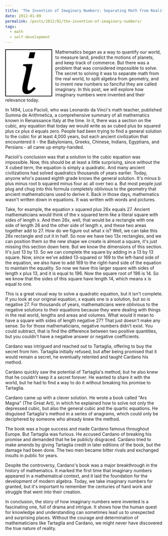 ```yaml
---
title: 'The Invention of Imaginary Numbers: Separating Math from Reality'
date: 2012-01-09
permalink: /posts/2012/01/the-invention-of-imaginary-numbers/
tags:
  - math
  - self-development
---
```


<img width="150" alt="imaginary numbers" src="/images/posts/the-invention-of-imaginary-numbers.png" style="float: left; margin-right: 10px;" /> Mathematics began as a way to quantify our world, to measure land, predict the motions of planets, and keep track of commerce. But there was a problem that was considered impossible to solve. The secret to solving it was to separate math from the real world, to split algebra from geometry, and to invent new numbers so fanciful they are called imaginary. In this post, we will explore how imaginary numbers were invented and their relevance today.

In 1494, Luca Pacioli, who was Leonardo da Vinci's math teacher, published Summa de Arithmetica, a comprehensive summary of all mathematics known in Renaissance Italy at the time. In it, there was a section on the cubic, any equation that today we would write as ax cubed plus bx squared plus cx plus d equals zero. People had been trying to find a general solution to the cubic for at least 4,000 years, but each ancient civilization that encountered it - the Babylonians, Greeks, Chinese, Indians, Egyptians, and Persians - all came up empty-handed.

Pacioli's conclusion was that a solution to the cubic equation was impossible. Now, this should be at least a little surprising, since without the X cubed term, the equation is simply a quadratic. And many ancient civilizations had solved quadratics thousands of years earlier. Today, anyone who's passed eighth grade knows the general solution. It's minus b plus minus root b squared minus four ac all over two a. But most people just plug and chug into this formula completely oblivious to the geometry that ancient mathematicians used to derive it. Back in those days, mathematics wasn't written down in equations. It was written with words and pictures.

Take, for example, the equation x squared plus 26x equals 27. Ancient mathematicians would think of the x squared term like a literal square with sides of length x. And then 26x, well, that would be a rectangle with one side of length 26 and the other side of length x, and these two areas together add to 27. How do we figure out what x is? Well, we can take this 26x rectangle and cut it in half. So now we have two 13x rectangles, and we can position them so the new shape we create is almost a square, it's just missing this section down here. But we know the dimensions of this section. It's just 13 by 13. So we can complete the square by adding in a 13 by 13 square. Now, since we've added 13-squared or 169 to the left-hand side of the equation, we also have to add 169 to the right-hand side of the equation to maintain the equality. So now we have this larger square with sides of length x plus 13, and it is equal to 196. Now the square root of 196 is 14. So we know that the sides of this square have length 14, which means x is equal to one.

This is a great visual way to solve a quadratic equation, but it isn't complete. If you look at our original equation, x equals one is a solution, but so is negative 27. For thousands of years, mathematicians were oblivious to the negative solutions to their equations because they were dealing with things in the real world, lengths and areas and volumes. What would it mean to have a square with sides of length negative 27? That just doesn't make any sense. So for those mathematicians, negative numbers didn't exist. You could subtract, that is find the difference between two positive quantities, but you couldn't have a negative answer or negative coefficients.

Cardano was intrigued and reached out to Tartaglia, offering to buy the secret from him. Tartaglia initially refused, but after being promised that it would remain a secret, he eventually relented and taught Cardano his method.

Cardano quickly saw the potential of Tartaglia's method, but he also knew that he couldn't keep it a secret forever. He wanted to share it with the world, but he had to find a way to do it without breaking his promise to Tartaglia.

Cardano came up with a clever solution. He wrote a book called "Ars Magna" (The Great Art), in which he explained how to solve not only the depressed cubic, but also the general cubic and the quartic equations. He disguised Tartaglia's method in a series of anagrams, which could only be deciphered by someone who already knew the method.

The book was a huge success and made Cardano famous throughout Europe. But Tartaglia was furious. He accused Cardano of breaking his promise and demanded that he be publicly disgraced. Cardano tried to make amends by giving Tartaglia credit in later editions of the book, but the damage had been done. The two men became bitter rivals and exchanged insults in public for years.

Despite the controversy, Cardano's book was a major breakthrough in the history of mathematics. It marked the first time that imaginary numbers appeared in a mathematical context, and it laid the foundation for the development of modern algebra. Today, we take imaginary numbers for granted, but it's important to remember the centuries of hard work and struggle that went into their creation.

In conclusion, the story of how imaginary numbers were invented is a fascinating one, full of drama and intrigue. It shows how the human quest for knowledge and understanding can sometimes lead us to unexpected and surprising places. Without the courage and determination of mathematicians like Tartaglia and Cardano, we might never have discovered the true nature of reality.

